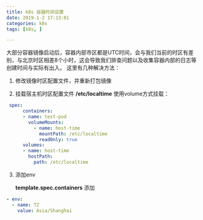 ```yaml
---
title: k8s 容器时间设置
date: 2019-1-2 17:13:01
categories: k8s
tags: [k8s, ]

---
```


大部分容器镜像启动后，容器内部市区都是UTC时间，会与我们当前的时区有差别，与北京时区相差8个小时，这会导致我们排查问题以及收集容器内部的日志等创建时间与实际有出入。
这里有几种解决方法：

1. 修改镜像时区配置文件，并重新打包镜像

2. 挂载宿主机时区配置文件 **/etc/localtime** 使用volume方式挂载：
```yaml
 spec:
      containers:
      - name: test-pod
        volumeMounts:
          - name: host-time
            mountPath: /etc/localtime
            readOnly: true
      volumes:
      - name: host-time
        hostPath:
          path: /etc/localtime

```


3. 添加env

    **template.spec.containers** 添加

```yaml
- env:
  - name: TZ
    value: Asia/Shanghai
```
